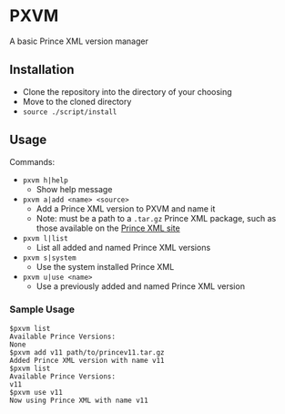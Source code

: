 # PXVM
A basic Prince XML version manager

## Installation
- Clone the repository into the directory of your choosing
- Move to the cloned directory
- `source ./script/install`

## Usage
Commands:
- `pxvm h|help`
  - Show help message
- `pxvm a|add <name> <source>`
  - Add a Prince XML version to PXVM and name it <name>
  - Note: <source> must be a path to a `.tar.gz` Prince XML package, such as those available on the [Prince XML site](https://www.princexml.com/download/)
- `pxvm l|list`
  - List all added and named Prince XML versions
- `pxvm s|system`
  - Use the system installed Prince XML
- `pxvm u|use <name>`
  - Use a previously added and named Prince XML version
### Sample Usage
```
$pxvm list
Available Prince Versions:
None
$pxvm add v11 path/to/princev11.tar.gz
Added Prince XML version with name v11
$pxvm list
Available Prince Versions:
v11
$pxvm use v11
Now using Prince XML with name v11
```
